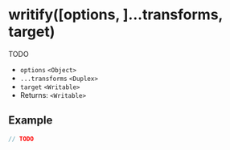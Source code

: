 # writify([options, ]...transforms, target)

TODO

- `options` `<Object>`
- `...transforms` `<Duplex>`
- `target` `<Writable>`
- Returns: `<Writable>`

## Example

```javascript
// TODO
```
